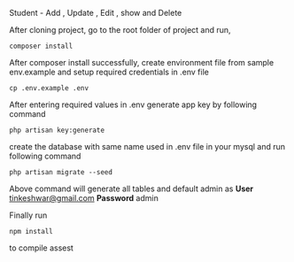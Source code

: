 Student - Add , Update , Edit , show and Delete

After cloning project, go to the root folder of project and run,

    composer install

After composer install successfully, create environment file from sample env.example and setup required credentials in .env file

    cp .env.example .env

After entering required values in .env generate app key by following command

    php artisan key:generate

create the database with same name used in .env file in your mysql and run following command

    php artisan migrate --seed

Above command will generate all tables and default admin as 
		**User** tinkeshwar@gmail.com
		**Password** admin

Finally run

    npm install

to compile assest
